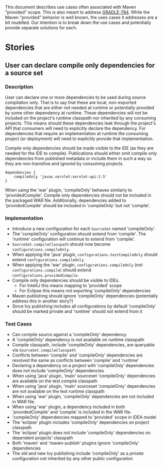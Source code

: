 This document describes use cases often associated with Maven "provided" scope. This is also meant to address [GRADLE-784](https://issues.gradle.org/browse/GRADLE-784).
While the Maven "provided" behavior is well known, the uses cases it addresses are a bit muddled. Our intention is to break down the use cases and potentially provide
separate solutions for each.

# Stories

## User can declare compile only dependencies for a source set

### Description

User can declare one or more dependencies to be used during source compilation only. That is to say that these are local, non-exported dependencies that are either not needed at
runtime or potentially provided by some other dependency at runtime. These dependencies will not be included on the project's runtime classpath nor inherited by any consuming
projects. This means should these dependencies leak through the project's API that consumers will need to explicitly declare the dependency. For dependencies that require an
implementation at runtime the consuming project (or deployment) will need to explicitly provide that implementation.

Compile only dependencies should be made visible to the IDE (as they are needed for the IDE to compile). Publications should either omit compile only dependencies from published
metadata or include them in such a way as they are non-transitive and ignored by consuming projects.

    dependencies {
        compileOnly 'javax.servlet:servlet-api:2.5'
    }

When using the 'war' plugin, 'compileOnly' behaves similarly to 'providedCompile'. Compile only dependencies should not be included in the packaged WAR file. Additionally,
dependencies added to 'providedCompile' should be included in 'compileOnly' but not 'compile'.

### Implementation

* Introduce a new configuration for each `SourceSet` named 'compileOnly'.
* The 'compileOnly' configuration should extend from 'compile'. The 'runtime' configuration will continue to extend from 'compile'.
* `SourceSet.compileClasspath` should now become `configurations.compileOnly`.
* When applying the 'java' plugin, `configurations.testCompileOnly` should extend `configurations.compileOnly`.
* When applying the 'war' plugin, `configurations.compileOnly` (not `configurations.compile`) should extend `configurations.providedCompile`.
* Compile only dependencies should be visible to IDEs.
    * For IntelliJ this means mapping to 'provided' scope
    * For Eclipse this means not exporting 'compileOnly' dependencies
* Maven publishing should ignore 'compileOnly' dependencies (potentially address this in another story?)
* Since Ivy publishing includes all configurations by default 'compileOnly' should be marked private and 'runtime' should *not* extend from it

### Test Cases

* Can compile source against a 'compileOnly' dependency
* A 'compileOnly' dependency is not available on runtime classpath
* Compile classpath, include 'compileOnly' dependencies, are queryable via `SourceSet.compileClasspath`
* Conflicts between 'compile' and 'compileOnly' dependencies are resolved the same as conflicts between 'compile' and 'runtime'
* Declaring a dependency on a project with 'compileOnly' dependencies does not include 'compileOnly' dependencies
* When using 'java' plugin, 'main' sourceset 'compileOnly' dependencies are available on the test compile classpath
* When using 'java' plugin, 'main' sourceset 'compielOnly' dependencies are *not* available on the test runtime classpath
* When using 'war' plugin, 'compileOnly' dependencies are not included in WAR file.
* When using 'war' plugin, a dependency included in both 'providedCompile' and 'compile' is included in the WAR file.
* 'compileOnly' dependencies mapped to 'provided' scope in IDEA model
* The 'eclipse' plugin includes 'compileOnly' dependencies on project classpath
* The 'eclipse' plugin does not include 'compileOnly' dependencies on dependent projects' classpath
* Both 'maven' and 'maven-publish' plugins ignore 'compileOnly' dependencies
* The old and new Ivy publishing include 'compileOnly' as a _private_ configuration not inherited by any other public configuration
